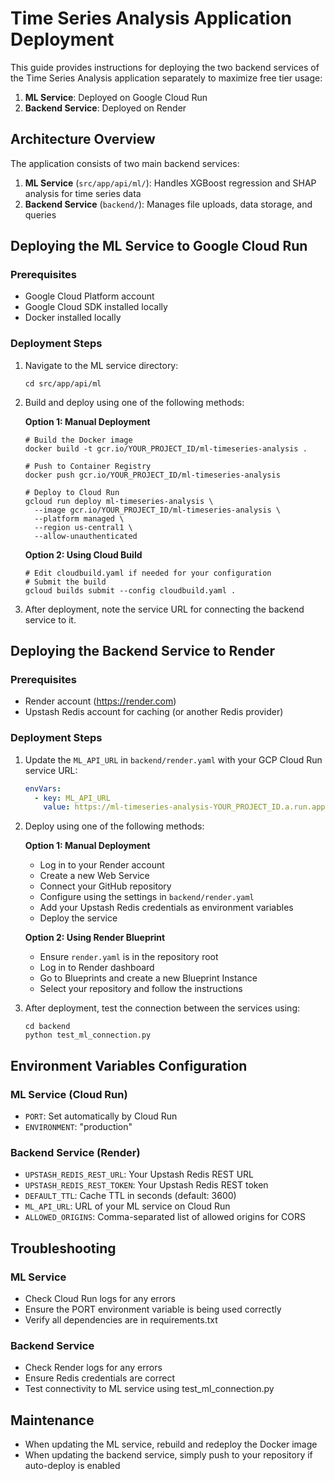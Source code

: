# Time Series Analysis Application Deployment

This guide provides instructions for deploying the two backend services of the Time Series Analysis application separately to maximize free tier usage:

1. **ML Service**: Deployed on Google Cloud Run
2. **Backend Service**: Deployed on Render

## Architecture Overview

The application consists of two main backend services:

1. **ML Service** (`src/app/api/ml/`): Handles XGBoost regression and SHAP analysis for time series data
2. **Backend Service** (`backend/`): Manages file uploads, data storage, and queries

## Deploying the ML Service to Google Cloud Run

### Prerequisites
- Google Cloud Platform account
- Google Cloud SDK installed locally
- Docker installed locally

### Deployment Steps

1. Navigate to the ML service directory:
   ```
   cd src/app/api/ml
   ```

2. Build and deploy using one of the following methods:

   **Option 1: Manual Deployment**
   ```
   # Build the Docker image
   docker build -t gcr.io/YOUR_PROJECT_ID/ml-timeseries-analysis .

   # Push to Container Registry
   docker push gcr.io/YOUR_PROJECT_ID/ml-timeseries-analysis

   # Deploy to Cloud Run
   gcloud run deploy ml-timeseries-analysis \
     --image gcr.io/YOUR_PROJECT_ID/ml-timeseries-analysis \
     --platform managed \
     --region us-central1 \
     --allow-unauthenticated
   ```

   **Option 2: Using Cloud Build**
   ```
   # Edit cloudbuild.yaml if needed for your configuration
   # Submit the build
   gcloud builds submit --config cloudbuild.yaml .
   ```

3. After deployment, note the service URL for connecting the backend service to it.

## Deploying the Backend Service to Render

### Prerequisites
- Render account (https://render.com)
- Upstash Redis account for caching (or another Redis provider)

### Deployment Steps

1. Update the `ML_API_URL` in `backend/render.yaml` with your GCP Cloud Run service URL:
   ```yaml
   envVars:
     - key: ML_API_URL
       value: https://ml-timeseries-analysis-YOUR_PROJECT_ID.a.run.app
   ```

2. Deploy using one of the following methods:

   **Option 1: Manual Deployment**
   - Log in to your Render account
   - Create a new Web Service 
   - Connect your GitHub repository
   - Configure using the settings in `backend/render.yaml`
   - Add your Upstash Redis credentials as environment variables
   - Deploy the service

   **Option 2: Using Render Blueprint**
   - Ensure `render.yaml` is in the repository root
   - Log in to Render dashboard
   - Go to Blueprints and create a new Blueprint Instance
   - Select your repository and follow the instructions

3. After deployment, test the connection between the services using:
   ```
   cd backend
   python test_ml_connection.py
   ```

## Environment Variables Configuration

### ML Service (Cloud Run)
- `PORT`: Set automatically by Cloud Run
- `ENVIRONMENT`: "production"

### Backend Service (Render)
- `UPSTASH_REDIS_REST_URL`: Your Upstash Redis REST URL
- `UPSTASH_REDIS_REST_TOKEN`: Your Upstash Redis REST token
- `DEFAULT_TTL`: Cache TTL in seconds (default: 3600)
- `ML_API_URL`: URL of your ML service on Cloud Run
- `ALLOWED_ORIGINS`: Comma-separated list of allowed origins for CORS

## Troubleshooting

### ML Service
- Check Cloud Run logs for any errors
- Ensure the PORT environment variable is being used correctly
- Verify all dependencies are in requirements.txt

### Backend Service
- Check Render logs for any errors
- Ensure Redis credentials are correct
- Test connectivity to ML service using test_ml_connection.py

## Maintenance

- When updating the ML service, rebuild and redeploy the Docker image
- When updating the backend service, simply push to your repository if auto-deploy is enabled 